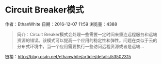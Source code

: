 # Circuit Breaker模式
作者：EthanWhite
日期：2016-12-07 11:59
浏览量：4388
> 简介：Circuit Breaker模式会处理一些需要一定时间来重连远程服务和远端资源的错误。该模式可以提高一个应用的稳定性和弹性。问题在类似于云的分布式环境中，当一个应用需要执行一些访问远程资源或者是远端...

 链接：http://blog.csdn.net/ethanwhite/article/details/53502315
